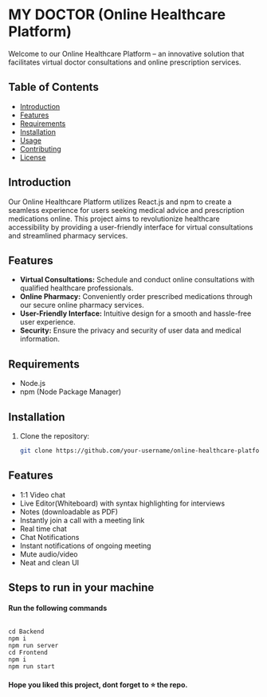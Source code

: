 # MY DOCTOR (Online Healthcare Platform)

Welcome to our Online Healthcare Platform – an innovative solution that facilitates virtual doctor consultations and online prescription services.

## Table of Contents

- [Introduction](#introduction)
- [Features](#features)
- [Requirements](#requirements)
- [Installation](#installation)
- [Usage](#usage)
- [Contributing](#contributing)
- [License](#license)

## Introduction

Our Online Healthcare Platform utilizes React.js and npm to create a seamless experience for users seeking medical advice and prescription medications online. This project aims to revolutionize healthcare accessibility by providing a user-friendly interface for virtual consultations and streamlined pharmacy services.

## Features

- **Virtual Consultations:** Schedule and conduct online consultations with qualified healthcare professionals.
- **Online Pharmacy:** Conveniently order prescribed medications through our secure online pharmacy services.
- **User-Friendly Interface:** Intuitive design for a smooth and hassle-free user experience.
- **Security:** Ensure the privacy and security of user data and medical information.

## Requirements

- Node.js
- npm (Node Package Manager)

## Installation

1. Clone the repository:

   ```bash
   git clone https://github.com/your-username/online-healthcare-platform.git


## Features

- 1:1 Video chat
- Live Editor(Whiteboard) with syntax highlighting for interviews
- Notes (downloadable as PDF) 
- Instantly join a call with a meeting link
- Real time chat
- Chat Notifications
- Instant notifications of ongoing meeting
- Mute audio/video
- Neat and clean UI

## Steps to run in your machine

#### Run the following commands
```

cd Backend
npm i
npm run server
cd Frontend
npm i
npm run start
```




#### Hope you liked this project, dont forget to ⭐ the repo.
